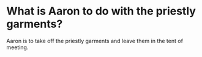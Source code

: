 # What is Aaron to do with the priestly garments?

Aaron is to take off the priestly garments and leave them in the tent of meeting.
